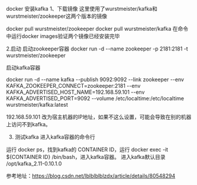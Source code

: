 docker 安装kafka
1、下载镜像
这里使用了wurstmeister/kafka和wurstmeister/zookeeper这两个版本的镜像


docker pull wurstmeister/zookeeper
docker pull wurstmeister/kafka
在命令中运行docker images验证两个镜像已经安装完毕

2.启动
启动zookeeper容器
docker run -d --name zookeeper -p 2181:2181 -t wurstmeister/zookeeper

启动kafka容器

docker run -d --name kafka --publish 9092:9092 --link zookeeper --env KAFKA_ZOOKEEPER_CONNECT=zookeeper:2181 --env KAFKA_ADVERTISED_HOST_NAME=192.168.59.101 --env KAFKA_ADVERTISED_PORT=9092 --volume /etc/localtime:/etc/localtime wurstmeister/kafka:latest

192.168.59.101 改为宿主机器的IP地址，如果不这么设置，可能会导致在别的机器上访问不到kafka。

3. 测试kafka
进入kafka容器的命令行

 

运行 docker ps，找到kafka的 CONTAINER ID，运行 docker exec -it ${CONTAINER ID} /bin/bash，进入kafka容器。
进入kafka默认目录 /opt/kafka_2.11-0.10.1.0


参考地址：https://blog.csdn.net/lblblblblzdx/article/details/80548294